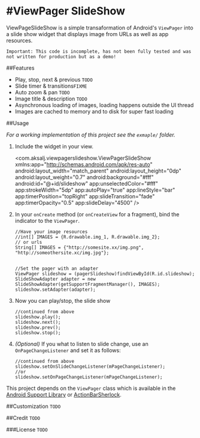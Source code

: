 #ViewPager SlideShow
===================

ViewPageSlideShow is a simple transaformation of Android's `ViewPager` into a slide show widget that displays image from URLs as well as app resources.

`Important: This code is incomplete, has not been fully tested and was not written for production but as a demo!`


##Features

- Play, stop, next & previous `TODO`
- Slide timer & transitions`FIXME`
- Auto zoom & pan `TODO`
- Image title & description `TODO`
- Asynchronous loading of images, loading happens outside the UI thread
- Images are cached to memory and to disk for super fast loading


##Usage

*For a working implementation of this project see the `exmaple/` folder.*

  1. Include the widget in your view.

        <com.aksalj.viewpagerslideshow.ViewPagerSlideShow
	        xmlns:app="http://schemas.android.com/apk/res-auto"
	        android:layout_width="match_parent"
	        android:layout_height="0dp"
	        android:layout_weight="0.7"
	        android:background="#fff"
	        android:id="@+id/slideshow"
	        app:unselectedColor="#fff"
	        app:strokeWidth="5dp"
	        app:autoPlay="true"
	        app:lineStyle="bar"
	        app:timerPosition="topRight"
	        app:slideTransition="fade"
	        app:timerOpacity="0.5"
	        app:slideDelay="4500" />

  2. In your `onCreate` method (or `onCreateView` for a fragment), bind the
     indicator to the `ViewPager`.

		 //Have your image resources
		 //int[] IMAGES = {R.drawable.img_1, R.drawable.img_2};
		 // or urls
		 String[] IMAGES = {"http://somesite.xx/img.png", "http://someothersite.xc/img.jpg"};
		 

         //Set the pager with an adapter
         ViewPager slideshow = (pagerSlideshow)findViewById(R.id.slideshow);
         SlideShowAdapter adapter = new SlideShowAdapter(getSupportFragmentManager(), IMAGES);
         slideshow.setAdapter(adapter);
         
  3. Now you can play/stop, the slide show
  			
  		 //continued from above
  		 slideshow.play();
  		 slideshow.next();
  		 slideshow.prev();
  		 slideshow.stop();
  		 

  4. *(Optional)* If you what to listen to slide change, use an `OnPageChangeListener` and set it as follows:

         //continued from above
         slideshow.setOnSlideChangeListener(mPageChangeListener);
         //or
         slideshow.setOnPageChangeListener(mPageChangeListener);
 
 This project depends on the `ViewPager` class which is available in the [Android Support Library]() or [ActionBarSherlock](). 

##Customization
`TODO`

##Credit
`TODO`

###License
`TODO`
